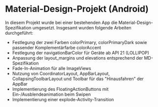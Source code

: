 # Material-Design-Projekt (Android)

In diesem Projekt wurde bei einer bestehenden App die Material-Design-Spezifikation umgesetzt. 
Insgesamt wurden folgende Arbeiten durchgeführt: 

* Festlegung der zwei Farben colorPrimary, colorPrimaryDark sowie passender Komplementärfarbe colorAccent
* Festlegung der navigationBarColor für Geräte ab API 21 (LOLLIPOP)
* Anpassung der layout_margins und elevations entsprechend der MD-Spezifikation
* Fade-In-Animation für alle ImageViews
* Nutzung von CoordinatorLayout, AppBarLayout, CollapsingToolbarLayout und Toolbar für das "Hinausfahren" der AppBar
* Implementierung des FloatingActionButtons mit Ein-/Ausblendeanimation beim Swipen
* Implementierung einer explode-Activity-Transition
